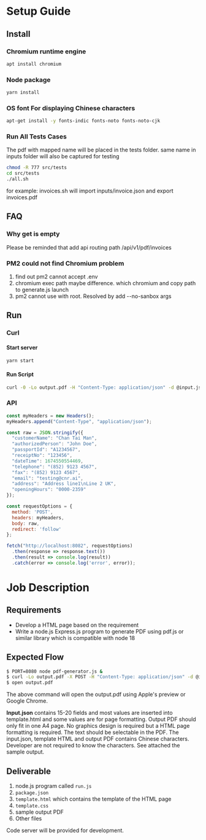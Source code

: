 
# Setup Guide
## Install
### Chromium runtime engine
```bash
apt install chromium
```
### Node package
```bash
yarn install
```
### OS font For displaying Chinese characters
```bash
apt-get install -y fonts-indic fonts-noto fonts-noto-cjk
```

### Run All Tests Cases
The pdf with mapped name will be placed in the tests folder. same name in inputs folder will also be captured for testing
```bash
chmod -R 777 src/tests
cd src/tests
./all.sh
```

for example: invoices.sh will import inputs/invoice.json and export invoices.pdf

## FAQ
### Why get is empty
Please be reminded that add api routing path /api/v1/pdf/invoices

### PM2 could not find Chromium problem
1. find out pm2 cannot accept .env
2. chromium exec path maybe difference. which chromium and copy path to generate.js launch
3. pm2 cannot use with root. Resolved by add --no-sanbox args

## Run
### Curl
#### Start server
```bash
yarn start
```

#### Run Script
```bash
curl -0 -Lo output.pdf -H "Content-Type: application/json" -d @input.json -X POST http://localhost:8081/api/v1/pdf/templates
```

### API
```javascript
const myHeaders = new Headers();
myHeaders.append("Content-Type", "application/json");

const raw = JSON.stringify({
  "customerName": "Chan Tai Man",
  "authorizedPerson": "John Doe",
  "passportId": "A1234567",
  "receiptNo": "123456",
  "dateTime": 1674550554469,
  "telephone": "(852) 9123 4567",
  "fax": "(852) 9123 4567",
  "email": "testing@cnr.ai",
  "address": "Address line1\nLine 2 UK",
  "openingHours": "0000-2359"
});

const requestOptions = {
  method: 'POST',
  headers: myHeaders,
  body: raw,
  redirect: 'follow'
};

fetch("http://localhost:8082", requestOptions)
  .then(response => response.text())
  .then(result => console.log(result))
  .catch(error => console.log('error', error));
```

# Job Description

## Requirements
- Develop a HTML page based on the requirement
- Write a node.js Express.js program to generate PDF using pdf.js or similar library which is compatible with node 18

## Expected Flow
```bash
$ PORT=8080 node pdf-generator.js &
$ curl -Lo output.pdf -X POST -H "Content-Type: application/json" -d @input.json http://localhost:8081
$ open output.pdf
```
The above command will open the output.pdf using Apple's preview or Google Chrome.

**Input.json** contains 15-20 fields and most values are inserted into template.html and some values are for page formatting. Output PDF should only fit in one A4 page. No graphics design is required but a HTML page formatting is required. The text should be selectable in the PDF. The input.json, template HTML and output PDF contains Chinese characters. Developer are not required to know the characters. See attached the sample output.

## Deliverable
1. node.js program called `run.js`
2. `package.json`
3. `template.html` which contains the template of the HTML page
4. `template.css`
5. sample output PDF 
6. Other files

Code server will be provided for development.
